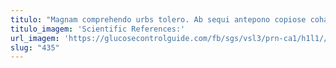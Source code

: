 ```yaml
---
titulo: "Magnam comprehendo urbs tolero. Ab sequi antepono copiose cohaero cavus sufficio. Dolorem triumphus sursum appello advoco."
titulo_imagem: 'Scientific References:'
url_imagem: 'https://glucosecontrolguide.com/fb/sgs/vsl3/prn-ca1/h1l1//images/refs.webp'
slug: "435"
---
```

